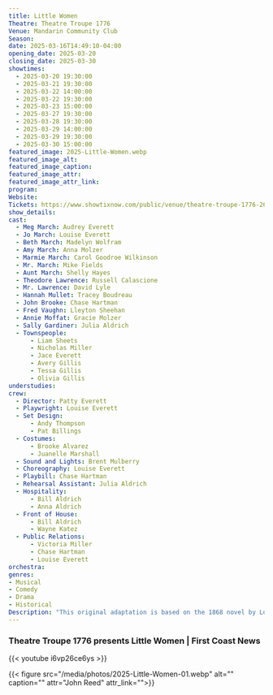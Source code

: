 ```yaml
---
title: Little Women
Theatre: Theatre Troupe 1776
Venue: Mandarin Community Club
Season: 
date: 2025-03-16T14:49:10-04:00
opening_date: 2025-03-20
closing_date: 2025-03-30
showtimes:
  - 2025-03-20 19:30:00
  - 2025-03-21 19:30:00
  - 2025-03-22 14:00:00
  - 2025-03-22 19:30:00
  - 2025-03-23 15:00:00
  - 2025-03-27 19:30:00
  - 2025-03-28 19:30:00
  - 2025-03-29 14:00:00
  - 2025-03-29 19:30:00
  - 2025-03-30 15:00:00
featured_image: 2025-Little-Women.webp
featured_image_alt: 
featured_image_caption: 
featured_image_attr: 
featured_image_attr_link: 
program:
Website: 
Tickets: https://www.showtixnow.com/public/venue/theatre-troupe-1776-26/all
show_details: 
cast:
  - Meg March: Audrey Everett
  - Jo March: Louise Everett
  - Beth March: Madelyn Wolfram
  - Amy March: Anna Molzer
  - Marmie March: Carol Goodroe Wilkinson
  - Mr. March: Mike Fields
  - Aunt March: Shelly Hayes
  - Theodore Lawrence: Russell Calascione
  - Mr. Lawrence: David Lyle
  - Hannah Mullet: Tracey Boudreau
  - John Brooke: Chase Hartman
  - Fred Vaughn: Lleyton Sheehan
  - Annie Moffat: Gracie Molzer
  - Sally Gardiner: Julia Aldrich
  - Townspeople:
      - Liam Sheets
      - Nicholas Miller
      - Jace Everett
      - Avery Gillis
      - Tessa Gillis
      - Olivia Gillis
understudies: 
crew:
  - Director: Patty Everett
  - Playwright: Louise Everett
  - Set Design:
      - Andy Thompson
      - Pat Billings
  - Costumes:
      - Brooke Alvarez
      - Juanelle Marshall
  - Sound and Lights: Brent Mulberry
  - Choreography: Louise Everett
  - Playbill: Chase Hartman
  - Rehearsal Assistant: Julia Aldrich
  - Hospitality:
      - Bill Aldrich
      - Anna Aldrich
  - Front of House:
      - Bill Aldrich
      - Wayne Katez
  - Public Relations:
      - Victoria Miller
      - Chase Hartman
      - Louise Everett
orchestra:
genres: 
- Musical
- Comedy
- Drama
- Historical
Description: "This original adaptation is based on the 1868 novel by Louisa May Alcott. The story follows four sisters growing up during the Civil War."
---
```


### Theatre Troupe 1776 presents Little Women | First Coast News

{{< youtube i6vp26ce6ys >}}


{{< figure src="/media/photos/2025-Little-Women-01.webp" alt="" caption="" attr="John Reed" attr_link="">}}